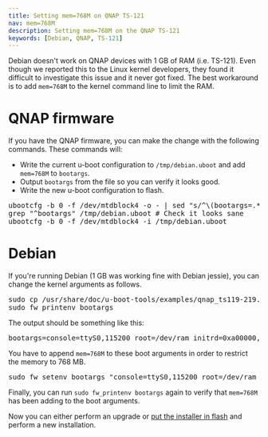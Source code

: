 ```yaml
---
title: Setting mem=768M on QNAP TS-121
nav: mem=768M
description: Setting mem=768M on the QNAP TS-121
keywords: [Debian, QNAP, TS-121]
---
```


Debian doesn't work on QNAP devices with 1 GB of RAM (i.e. TS-121).
Even though we reported this to the Linux kernel developers, they found
it difficult to investigate this issue and it never got fixed.  The best
workaround is to add `mem=768M` to the kernel command line to limit the
RAM.

# QNAP firmware

If you have the QNAP firmware, you can make the change with the
following commands.  These commands will:

* Write the current u-boot configuration to `/tmp/debian.uboot` and add
`mem=768M` to `bootargs`.
* Output `bootargs` from the file so you can verify it looks good.
* Write the new u-boot configuration to flash.

<div class="code">
<pre>
ubootcfg -b 0 -f /dev/mtdblock4 -o - | sed "s/^\(bootargs=.*\)/\1 mem=768M/" &gt; /tmp/debian.uboot
grep "^bootargs" /tmp/debian.uboot # Check it looks sane
ubootcfg -b 0 -f /dev/mtdblock4 -i /tmp/debian.uboot
</pre>
</div>

# Debian

If you're running Debian (1 GB was working fine with Debian jessie), you
can change the kernel arguments as follows.

<div class="code">
<pre>
sudo cp /usr/share/doc/u-boot-tools/examples/qnap_ts119-219.config /etc/fw_env.config
sudo fw_printenv bootargs
</pre>
</div>

The output should be something like this:

<div class="code">
<pre>
bootargs=console=ttyS0,115200 root=/dev/ram initrd=0xa00000,0x900000 ramdisk=34816
</pre>
</div>

You have to append `mem=768M` to these boot arguments in order to restrict
the memory to 768 MB.

<div class="code">
<pre>
sudo fw_setenv bootargs "console=ttyS0,115200 root=/dev/ram initrd=0xa00000,0x900000 ramdisk=34816 mem=768M"
</pre>
</div>

Finally, you can run `sudo fw_printenv bootargs` again to verify that
`mem=768M` has been adding to the boot arguments.

Now you can either perform an upgrade or [put the installer in
flash](../deinstall/#reinstall) and perform a new installation.
